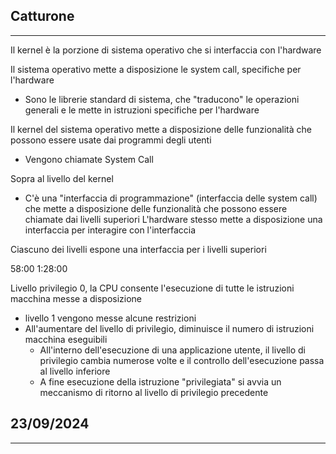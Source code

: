 ## Catturone
---
Il kernel è la porzione di sistema operativo che si interfaccia con l'hardware

Il sistema operativo mette a disposizione le system call, specifiche per l'hardware
- Sono le librerie standard di sistema, che "traducono" le operazioni generali e le mette in istruzioni specifiche per l'hardware

Il kernel del sistema operativo mette a disposizione delle funzionalità che possono essere usate dai programmi degli utenti
- Vengono chiamate System Call

Sopra al livello del kernel
- C'è una "interfaccia di programmazione" (interfaccia delle system call) che mette a disposizione delle funzionalità che possono essere chiamate dai livelli superiori
L'hardware stesso mette a disposizione una interfaccia per interagire con l'interfaccia


Ciascuno dei livelli espone una interfaccia per i livelli superiori

58:00 1:28:00

Livello privilegio 0, la CPU consente l'esecuzione di tutte le istruzioni macchina messe a disposizione
- livello 1 vengono messe alcune restrizioni
- All'aumentare del livello di privilegio, diminuisce il numero di istruzioni macchina eseguibili
	- All'interno dell'esecuzione di una applicazione utente, il livello di privilegio cambia numerose volte e il controllo dell'esecuzione passa al livello inferiore
	- A fine esecuzione della istruzione "privilegiata" si avvia un meccanismo di ritorno al livello di privilegio precedente


## 23/09/2024
---

